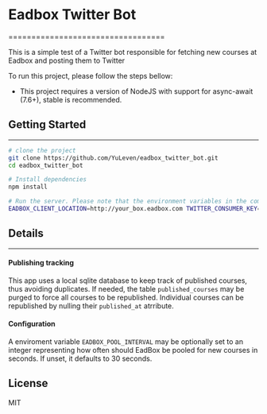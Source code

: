 # Eadbox Twitter Bot
==================================

This is a simple test of a Twitter bot responsible for fetching new courses at Eadbox and posting them to Twitter

To run this project, please follow the steps bellow:

- This project requires a version of NodeJS with support for async-await (7.6+), stable is recommended.

## Getting Started
---------------

```sh
# clone the project
git clone https://github.com/YuLeven/eadbox_twitter_bot.git
cd eadbox_twitter_bot

# Install dependencies
npm install

# Run the server. Please note that the environment variables in the command below must be set
EADBOX_CLIENT_LOCATION=http://your_box.eadbox.com TWITTER_CONSUMER_KEY=you_twitter_app_consumer_key TWITTER_CONSUMER_SECRET=your_twitter_app_consumer_secret TWITTER_ACCESS_TOKEN=your_twitter_access_token TWITTER_ACCESS_TOKEN_SECRET=your_twitter_access_token_secret npm start
```

## Details
---------

#### Publishing tracking
This app uses a local sqlite database to keep track of published courses, thus avoiding duplicates. 
If needed, the table `published_courses` may be purged to force all courses to be republished.
Individual courses can be republished by nulling their `published_at` atrribute.

#### Configuration
A enviroment variable `EADBOX_POOL_INTERVAL` may be optionally set to an integer representing how often should EadBox be pooled for new courses in seconds. If unset, it defaults to 30 seconds.


License
-------

MIT